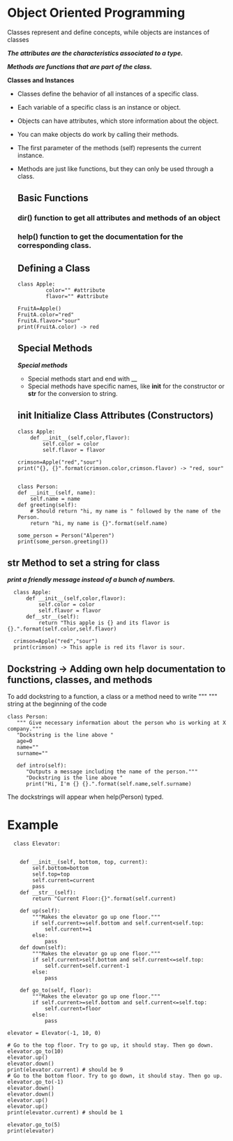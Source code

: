 # Object Oriented Programming 
  Classes represent and define concepts, while objects are instances of classes
  
  ***The attributes are the characteristics associated to a type.***

  ***Methods are functions that are part of the class.***
  
__Classes and Instances__
- Classes define the behavior of all instances of a specific class.

- Each variable of a specific class is an instance or object.

- Objects can have attributes, which store information about the object.

- You can make objects do work by calling their methods.

- The first parameter of the methods (self) represents the current instance.

- Methods are just like functions, but they can only be used through a class.
  
  ## Basic Functions
  
  ### dir() function to get all attributes and methods of an object
  
  ### help() function to get the documentation for the corresponding class.
  
  ## Defining a Class
  
      class Apple:
               color="" #attribute
               flavor="" #attribute

      FruitA=Apple()
      FruitA.color="red"
      FruitA.flavor="sour"
      print(FruitA.color) -> red
      
  ## Special Methods
  
  ***Special methods***
  
   - Special methods start and end with __
   - Special methods have specific names, like __init__ for the constructor or __str__ for the conversion to string.
  ## __init__ Initialize Class Attributes (Constructors)
  
      class Apple:
          def __init__(self,color,flavor):
              self.color = color
              self.flavor = flavor
      
      crimson=Apple("red","sour")
      print("{}, {}".format(crimson.color,crimson.flavor) -> "red, sour"
      
      
      class Person:
      def __init__(self, name):
          self.name = name
      def greeting(self):
          # Should return "hi, my name is " followed by the name of the Person.
          return "hi, my name is {}".format(self.name) 

      some_person = Person("Alperen")
      print(some_person.greeting())

 ## __str__ Method to set a string for class
 
  ***print a friendly message instead of a bunch of numbers.***
 
      class Apple:
          def __init__(self,color,flavor):
              self.color = color
              self.flavor = flavor
          def__str__(self):
              return "This apple is {} and its flavor is {}.".format(self.color,self.flavor)
      
      crimson=Apple("red","sour")
      print(crimson) -> This apple is red its flavor is sour.
      
  ## Dockstring -> Adding own help documentation to functions, classes, and methods
  
  To add dockstring to a function, a class or a method need to write """ """ string at the beginning of the code
  
    class Person:
       """ Give necessary information about the person who is working at X company."""
       "Dockstring is the line above " 
       age=0
       name=""
       surname=""
     
       def intro(self):
          "Outputs a message including the name of the person."""
          "Dockstring is the line above " 
          print("Hi, I'm {} {}.".format(self.name,self.surname)
 
 The dockstrings will appear when help(Person) typed.
      
  
 # Example
 
      class Elevator:


        def __init__(self, bottom, top, current):
            self.bottom=bottom
            self.top=top
            self.current=current
            pass
        def __str__(self):
            return "Current Floor:{}".format(self.current)

        def up(self):
            """Makes the elevator go up one floor."""
            if self.current>=self.bottom and self.current<self.top:
                self.current+=1
            else:
                pass
        def down(self):
            """Makes the elevator go up one floor."""
            if self.current>self.bottom and self.current<=self.top:
                self.current=self.current-1
            else:
                pass

        def go_to(self, floor):
            """Makes the elevator go up one floor."""
            if self.current>=self.bottom and self.current<=self.top:
                self.current=floor
            else:
                pass

    elevator = Elevator(-1, 10, 0)
    
    # Go to the top floor. Try to go up, it should stay. Then go down.
    elevator.go_to(10)
    elevator.up()
    elevator.down()
    print(elevator.current) # should be 9
    # Go to the bottom floor. Try to go down, it should stay. Then go up.
    elevator.go_to(-1)
    elevator.down()
    elevator.down()
    elevator.up()
    elevator.up()
    print(elevator.current) # should be 1
    
    elevator.go_to(5)
    print(elevator) 
